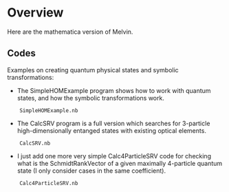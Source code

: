 # Overview

Here are the mathematica version of Melvin.

## Codes

Examples on creating quantum physical states and symbolic transformations:

* The SimpleHOMExample program shows how to work with quantum states, and how the symbolic transformations work.
```
    SimpleHOMExample.nb 
```
* The CalcSRV program is a full version which searches for 3-particle high-dimensionally entanged states with existing optical elements.	
```
    CalcSRV.nb
```

* I just add one more very simple Calc4ParticleSRV code for checking what is the SchmidtRankVector of a given maximally 4-particle quantum state (I only consider cases in the same coefficient). 
```
    Calc4ParticleSRV.nb
```
 
 
